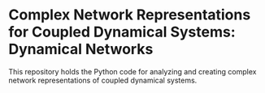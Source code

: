 # Complex Network Representations for Coupled Dynamical Systems: Dynamical Networks

This repository holds the Python code for analyzing and creating complex network representations of coupled dynamical systems.
